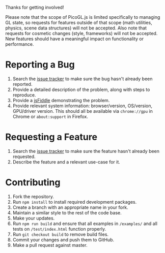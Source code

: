 Thanks for getting involved!

Please note that the scope of PicoGL.js is limited specifically to managing GL state, so requests for features outside of that scope (math utilities, physics, scene data structures) will not be accepted. Also note that requests for cosmetic changes (style, frameworks) will not be accepted. New features should have a meaningful impact on functionality or performance.

Reporting a Bug
===============
1. Search the [issue tracker](https://github.com/tsherif/picogl.js/issues) to make sure the bug hasn't already been reported.
2. Provide a detailed description of the problem, along with steps to reproduce.
3. Provide a [jsFiddle](https://jsfiddle.net/) demonstrating the problem.
4. Provide relevant system information: browser/version, OS/version, GPU/driver version. This should all be available via `chrome://gpu` in Chrome or `about:support` in Firefox.

Requesting a Feature
====================
1. Search the [issue tracker](https://github.com/tsherif/picogl.js/issues) to make sure the feature hasn't already been requested.
2. Describe the feature and a relevant use-case for it.

Contributing
============
1. Fork the repository.
2. Run `npm install` to install required development packages.
2. Create a branch with an appropriate name in your fork.
3. Maintain a similar style to the rest of the code base. 
4. Make your updates.
5. Run `npm run build` and ensure that all examples in `/examples/` and all tests on `/test/index.html` function properly.
6. Run `git checkout build` to remove build files.
7. Commit your changes and push them to GitHub.
8. Make a pull request against master. 
 
